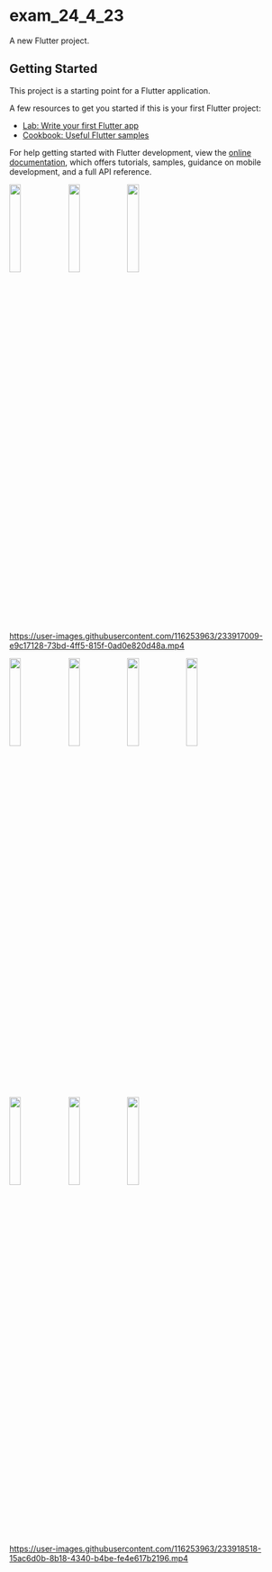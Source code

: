 # exam_24_4_23

A new Flutter project.

## Getting Started

This project is a starting point for a Flutter application.

A few resources to get you started if this is your first Flutter project:

- [Lab: Write your first Flutter app](https://docs.flutter.dev/get-started/codelab)
- [Cookbook: Useful Flutter samples](https://docs.flutter.dev/cookbook)

For help getting started with Flutter development, view the
[online documentation](https://docs.flutter.dev/), which offers tutorials,
samples, guidance on mobile development, and a full API reference.
<p>
<img src = "https://user-images.githubusercontent.com/116253963/233917102-8fe807e3-87dd-4293-80d3-9b06ba6947ae.png" height=20% width=20%>
<img src = "https://user-images.githubusercontent.com/116253963/233917116-a6a1e2f9-264d-434a-9c57-8abfd5c44d3a.png" height=20% width=20%>
<img src = "https://user-images.githubusercontent.com/116253963/233917138-a0043ea1-964c-45dd-9d30-7c1b212b9bb0.png" height=20% width=20%>
</p>




https://user-images.githubusercontent.com/116253963/233917009-e9c17128-73bd-4ff5-815f-0ad0e820d48a.mp4

<p>
  <img src = "https://user-images.githubusercontent.com/116253963/233918020-d7e4e54b-e2a3-4582-935e-2d1fd54cda08.png" height=20% width=20%>
  <img src = "https://user-images.githubusercontent.com/116253963/233918029-91da2c96-4f2a-44f9-9f21-92731a6983ef.png" height=20% width=20%>
  <img src = "https://user-images.githubusercontent.com/116253963/233918034-2e4335cf-e916-4078-8fd5-76d0787e51e4.png" height=20% width=20%>
  <img src = "https://user-images.githubusercontent.com/116253963/233918041-15a3b126-e610-4ce1-809f-cdd0b3f8e30c.png" height=20% width=20%>
  <img src = "https://user-images.githubusercontent.com/116253963/233918049-268ddec7-64f9-46df-b652-c70c3662581f.png" height=20% width=20%>
  <img src = "https://user-images.githubusercontent.com/116253963/233918053-382a7aa9-6c0e-4230-a80e-8ddb5d941190.png" height=20% width=20%>
  <img src = "https://user-images.githubusercontent.com/116253963/233918057-a1882ba4-bd9a-4ecc-8af4-9a2dca8c8736.png" height=20% width=20%>  
  </p>







https://user-images.githubusercontent.com/116253963/233918518-15ac6d0b-8b18-4340-b4be-fe4e617b2196.mp4










